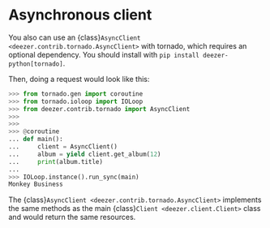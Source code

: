 # Asynchronous client

You also can use an {class}`AsyncClient <deezer.contrib.tornado.AsyncClient>` with tornado, which requires an optional dependency. You should install with `pip install deezer-python[tornado]`.

Then, doing a request would look like this:

```python
>>> from tornado.gen import coroutine
>>> from tornado.ioloop import IOLoop
>>> from deezer.contrib.tornado import AsyncClient
>>>
>>>
>>> @coroutine
... def main():
...     client = AsyncClient()
...     album = yield client.get_album(12)
...     print(album.title)
...
>>> IOLoop.instance().run_sync(main)
Monkey Business
```

The {class}`AsyncClient <deezer.contrib.tornado.AsyncClient>` implements the same methods as the main {class}`Client <deezer.client.Client>` class and would return the same resources.

